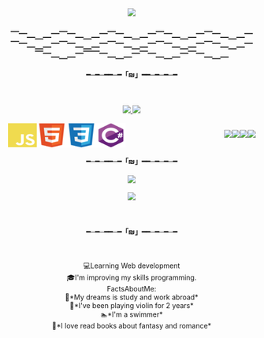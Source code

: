 <br>
<h2 align= "center" margin-bottom: "50cm"> <img src="https://readme-typing-svg.herokuapp.com?font=Euphoria+Script&color=%23965BF7&size=40&center=true&lines=Samylle+Souza+Borges+"(https://git.io/typing-svg)> <br> </h2>
<h3 align= "center">⎺⎻⎼⎽⎼⎻⎺⎻⎼⎽⎼⎻⎺⎻⎼⎽⎼⎻⎺⎻⎼⎽⎼⎻⎺⎻⎼⎽⎼⎻⎺⎻⎼⎽⎼⎻⎺⎻⎼⎽⎼⎻⎺⎻⎼⎽⎼⎻⎺⎻⎼⎽⎼⎻⎺⎻⎼⎽⎼⎻⎺⎻⎼⎽⎼⎻⎺⎺⎻⎼⎽⎼⎻⎺⎻⎼⎽⎼⎻⎺⎻⎼⎽⎼ <br> </h3>
 
<h4 align= "center"> ━─━─━━─━「₪」━━─━─━─━ </h4>
  
<br>
<br>

<div align="center">
  <a href="https://github.com/rafaballerini">
  <img height="180em" src="https://github-readme-stats.vercel.app/api?username=samylle-code&show_icons=true&theme=midnight-purple&include_all_commits=true&count_private=true"/>
  <img height="180em" src="https://github-readme-stats.vercel.app/api/top-langs/?username=samylle-code&layout=compact&langs_count=7&theme=vision-friendly-dark"/>
</div>
 
 <div style="display: inline_block"><br>
  
  <img align="left" alt="Sam-Js" height="50" width="60" src="https://raw.githubusercontent.com/devicons/devicon/master/icons/javascript/javascript-plain.svg">
  <img align="left" alt="Sam-HTML" height="50" width="60" src="https://raw.githubusercontent.com/devicons/devicon/master/icons/html5/html5-original.svg">
  <img align="left" alt="Sam-CSS" height="50" width="60" src="https://raw.githubusercontent.com/devicons/devicon/master/icons/css3/css3-original.svg">
  <img align="left" alt="Sam-Csharp" height="50" width="60" src="https://raw.githubusercontent.com/devicons/devicon/master/icons/csharp/csharp-original.svg">
 
  <a href="https://www.instagram.com/serzin_sc/" target="_blank" ><img align="right" src="https://img.shields.io/badge/-Instagram-%23E4405F?style=for-the-badge&logo=instagram&logoColor=white" target="_blank"></a>
 <a href="https://api.whatsapp.com/send?phone=5577988586099&text=Hello!I'm+from+Github)](https://api.whatsapp.com/send?phone=5577988586099&text=Hello!" target="_blank"><img align="right" src="https://img.shields.io/badge/-Whatsapp-4CA143?style=for-the-badge&labelColor=4CA143&logo=whatsapp&logoColor=white" target="_blank"></a> 
  <a href = "mailto:samyllesouzaborges2@gmail.com"><img align="right" src="https://img.shields.io/badge/-Gmail-%23333?style=for-the-badge&logo=gmail&logoColor=white" target="_blank"></a>
  <a href="https://www.linkedin.com/in/samylle-borges-developer/" target="_blank"><img align="right" src="https://img.shields.io/badge/-LinkedIn-%230077B5?style=for-the-badge&logo=linkedin&logoColor=white" target="_blank"></a> 

 </div> 
 
 
<br>
<br> 

<h4 align= "center"> ━─━─━━─━「₪」━━─━─━─━ </h4>

<p align= "center">
<img src="https://readme-typing-svg.herokuapp.com?font=Euphoria+Script&color=%23965BF7&size=30&center=true&lines=I'm+Using+"(https://git.io/typing-svg)>
</p>
 <div align= "center">
 <a href="https://visualstudio.microsoft.com/pt-br/" target="_blank"><img align="center" src="https://img.shields.io/badge/Visual%20Studio-5C2D91.svg?style=for-the-badge&logo=visual-studio&logoColor=white" target="_blank"></a> 
 </div>
<br>
<br> 
<h4 align= "center"> ━─━─━━─━「₪」━━─━─━─━ </h4>

<br>
<p align= "center"> 
💻Learning Web development <br>
🎓I'm improving my skills programming. <br>
FactsAboutMe: <br>
🌃*My dreams is study and work abroad* <br>
🎻*I've been playing violin for 2 years* <br>
🏊*I'm a swimmer* <br>
📖*I love read books about fantasy and romance* <br>
      </p>

